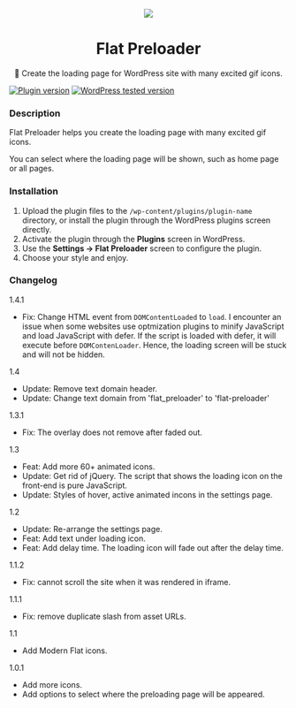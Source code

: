 <p align="center"><a href="https://wordpress.org/plugins/flat-preloader/" target="_blank"><img src="https://ps.w.org/flat-preloader/assets/icon-128x128.png"></a></p>

<h1 align="center">Flat Preloader</h1>

<p align="center">💈 Create the loading page for WordPress site with many excited gif icons.</p>

<a href="https://wordpress.org/plugins/flat-preloader/"><img src="https://img.shields.io/wordpress/plugin/v/flat-preloader.svg" alt="Plugin version"/></a>
<a href="https://wordpress.org/plugins/flat-preloader/"><img src="https://img.shields.io/wordpress/plugin/tested/flat-preloader.svg" alt="WordPress tested version" /></a>

### Description

Flat Preloader helps you create the loading page with many excited gif icons.

You can select where the loading page will be shown, such as home page or all pages.

### Installation
1. Upload the plugin files to the `/wp-content/plugins/plugin-name` directory, or install the plugin through the WordPress plugins screen directly.
2. Activate the plugin through the **Plugins** screen in WordPress.
3. Use the **Settings -> Flat Preloader** screen to configure the plugin.
4. Choose your style and enjoy.

### Changelog

1.4.1

- Fix: Change HTML event from `DOMContentLoaded` to `load`. I encounter an issue when some websites use optmization plugins to minify JavaScript and load JavaScript with defer. If the script is loaded with defer, it will execute before `DOMContenLoader`. Hence, the loading screen will be stuck and will not be hidden.

1.4

- Update: Remove text domain header.
- Update: Change text domain from 'flat_preloader' to 'flat-preloader'

1.3.1

- Fix: The overlay does not remove after faded out.

1.3

- Feat: Add more 60+ animated icons.
- Update: Get rid of jQuery. The script that shows the loading icon on the front-end is pure JavaScript.
- Update: Styles of hover, active animated incons in the settings page.

1.2

- Update: Re-arrange the settings page.
- Feat: Add text under loading icon.
- Feat: Add delay time. The loading icon will fade out after the delay time.

1.1.2

- Fix: cannot scroll the site when it was rendered in iframe.

1.1.1

- Fix: remove duplicate slash from asset URLs.

1.1

- Add Modern Flat icons.

1.0.1

- Add more icons.
- Add options to select where the preloading page will be appeared.
